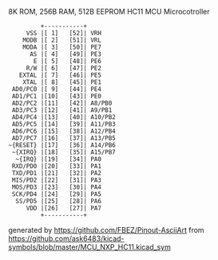8K ROM, 256B RAM, 512B EEPROM
HC11 MCU Microcotroller


	         +-----------+
	     VSS |[ 1]   [52]| VRH
	    MODB |[ 2]   [51]| VRL
	    MODA |[ 3]   [50]| PE7
	      AS |[ 4]   [49]| PE3
	       E |[ 5]   [48]| PE6
	     R/W |[ 6]   [47]| PE2
	   EXTAL |[ 7]   [46]| PE5
	    XTAL |[ 8]   [45]| PE1
	 AD0/PC0 |[ 9]   [44]| PE4
	 AD1/PC1 |[10]   [43]| PE0
	 AD2/PC2 |[11]   [42]| A8/PB0
	 AD3/PC3 |[12]   [41]| A9/PB1
	 AD4/PC4 |[13]   [40]| A10/PB2
	 AD5/PC5 |[14]   [39]| A11/PB3
	 AD6/PC6 |[15]   [38]| A12/PB4
	 AD7/PC7 |[16]   [37]| A13/PB5
	~{RESET} |[17]   [36]| A14/PB6
	 ~{XIRQ} |[18]   [35]| A15/PB7
	  ~{IRQ} |[19]   [34]| PA0
	 RXD/PD0 |[20]   [33]| PA1
	 TXD/PD1 |[21]   [32]| PA2
	 MIS/PD2 |[22]   [31]| PA3
	 MOS/PD3 |[23]   [30]| PA4
	 SCK/PD4 |[24]   [29]| PA5
	  SS/PD5 |[25]   [28]| PA6
	     VDD |[26]   [27]| PA7
	         +-----------+


generated by https://github.com/FBEZ/Pinout-AsciiArt from https://github.com/ask6483/kicad-symbols/blob/master/MCU_NXP_HC11.kicad_sym